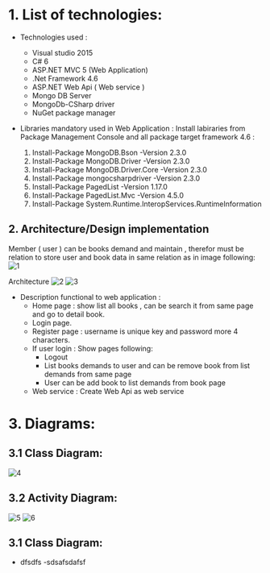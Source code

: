 # 1. List of technologies:
   - Technologies used :
     - Visual studio 2015
     - C# 6
     - ASP.NET MVC 5 (Web Application)
     - .Net Framework 4.6
     - ASP.NET Web Api ( Web service )
     - Mongo DB Server
     - MongoDb-CSharp driver
     - NuGet package manager
       
  
   - Libraries mandatory used in Web Application :
     Install labiraries from Package Management Console and all package target framework 4.6 :
     1. Install-Package MongoDB.Bson -Version 2.3.0
     2. Install-Package MongoDB.Driver -Version 2.3.0
     3. Install-Package MongoDB.Driver.Core -Version 2.3.0
     4. Install-Package mongocsharpdriver -Version 2.3.0
     5. Install-Package PagedList -Version 1.17.0
     6. Install-Package PagedList.Mvc -Version 4.5.0
     7. Install-Package System.Runtime.InteropServices.RuntimeInformation
     
 ## 2. Architecture/Design implementation
    
  Member ( user ) can be books demand and maintain , therefor must be relation to store user and book data in same relation as in image following:
![1](https://user-images.githubusercontent.com/23058510/127831694-226d94b9-e831-43ce-a7d9-f70d50214cae.JPG)

Architecture
![2](https://user-images.githubusercontent.com/23058510/127832549-e6ab8211-9cf3-4dde-9f30-a32d8859b9d9.JPG)
![3](https://user-images.githubusercontent.com/23058510/127832566-f3dde231-f570-4c81-ae88-b64e86b76183.JPG)


   - Description functional to web application :
     - Home page : show list all books , can be search it from same page and go to detail book.
     - Login page.
     - Register page : username is unique key and password more 4 characters.
     - If user login : Show pages following:
       - Logout
       - List books demands to user and can be remove book from list demands from same page
       - User can be add book to list demands from book page
     - Web service : Create Web Api as web service
       
# 3. Diagrams:
## 3.1 Class Diagram:
![4](https://user-images.githubusercontent.com/23058510/127833564-ad442011-a0a5-480e-a726-6e3a357eaf5b.JPG)

## 3.2 Activity Diagram:
![5](https://user-images.githubusercontent.com/23058510/127833614-7f2878fc-f8e3-4c79-9aa8-430821054263.JPG)
![6](https://user-images.githubusercontent.com/23058510/127833666-268caafb-8247-4c33-bbb5-9993b713932d.JPG)

## 3.1 Class Diagram:
   - dfsdfs
   -sdsafsdafsf
